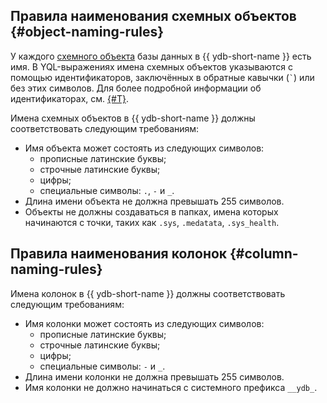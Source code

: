 ## Правила наименования схемных объектов {#object-naming-rules}

У каждого [схемного объекта](../../../concepts/glossary.md#scheme-object) базы данных в {{ ydb-short-name }} есть имя. В YQL-выражениях имена схемных объектов указываются с помощью идентификаторов, заключённых в обратные кавычки (`` ` ``) или без этих символов. Для более подробной информации об идентификаторах, см. [{#T}](../../../yql/reference/syntax/lexer.md#keywords-and-ids).

Имена схемных объектов в {{ ydb-short-name }} должны соответствовать следующим требованиям:

- Имя объекта может состоять из следующих символов:
    - прописные латинские буквы;
    - строчные латинские буквы;
    - цифры;
    - специальные символы: `.`, `-` и `_`.
- Длина имени объекта не должна превышать 255 символов.
- Объекты не должны создаваться в папках, имена которых начинаются с точки, таких как `.sys`, `.medatata`, `.sys_health`.

## Правила наименования колонок {#column-naming-rules}

Имена колонок в {{ ydb-short-name }} должны соответствовать следующим требованиям:

- Имя колонки может состоять из следующих символов:
    - прописные латинские буквы;
    - строчные латинские буквы;
    - цифры;
    - специальные символы: `-` и `_`.
- Длина имени колонки не должна превышать 255 символов.
- Имя колонки не должно начинаться с системного префикса `__ydb_`.
